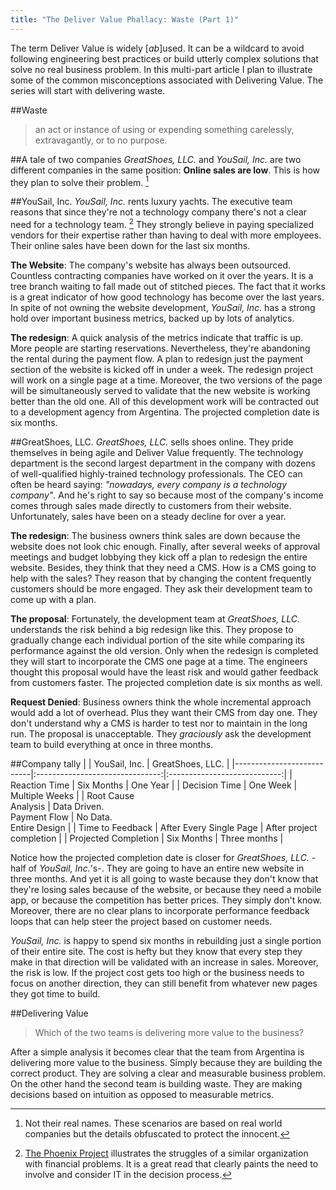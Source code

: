 ```yaml
---
title: "The Deliver Value Phallacy: Waste (Part 1)"
---
```



The term Deliver Value is widely [*ab*]used. It can be a wildcard to avoid following engineering best practices or build utterly complex solutions that solve no real business problem. In this multi-part article I plan to illustrate some of the common misconceptions associated with Delivering Value. The series will start with delivering waste.

##Waste
> an act or instance of using or expending something carelessly, extravagantly, or to no purpose.

##A tale of two companies
*GreatShoes, LLC.* and *YouSail, Inc.* are two different companies in the same position: **Online sales are low**. This is how they plan to solve their problem. [^fake_names]

##YouSail, Inc.
*YouSail, Inc.* rents luxury yachts. The executive team reasons that since they're not a technology company there's not a clear need for a technology team. [^phoenix_project] They strongly believe in paying specialized vendors for their expertise rather than having to deal with more employees. Their online sales have been down for the last six months.

**The Website**: The company's website has always been outsourced. Countless contracting companies have worked on it over the years. It is a tree branch waiting to fall made out of stitched pieces. The fact that it works is a great indicator of how good technology has become over the last years. In spite of not owning the website development, *YouSail, Inc.* has a strong hold over important business metrics, backed up by lots of analytics.

**The redesign**: A quick analysis of the metrics indicate that traffic is up. More people are starting reservations. Nevertheless, they're abandoning the rental during the payment flow. A plan to redesign just the payment section of the website is kicked off in under a week. The redesign project will work on a single page at a time. Moreover, the two versions of the page will be simultaneously served to validate that the new website is working better than the old one. All of this development work will be contracted out to a development agency from Argentina. The projected completion date is six months.

##GreatShoes, LLC.
*GreatShoes, LLC.* sells shoes online. They pride themselves in being agile and Deliver Value frequently. The technology department is the second largest department in the company with dozens of well-qualified highly-trained technology professionals. The CEO can often be heard saying: *"nowadays, every company is a technology company"*. And he's right to say so because most of the company's income comes through sales made directly to customers from their website. Unfortunately, sales have been on a steady decline for over a year.

**The redesign**: The business owners think sales are down because the website does not look chic enough. Finally, after several weeks of approval meetings and budget lobbying they kick off a plan to redesign the entire website. Besides, they think that they need a CMS. How is a CMS going to help with the sales? They reason that by changing the content frequently customers should be more engaged. They ask their development team to come up with a plan.

**The proposal**: Fortunately, the development team at *GreatShoes, LLC.* understands the risk behind a big redesign like this. They propose to gradually change each individual portion of the site while comparing its performance against the old version. Only when the redesign is completed they will start to incorporate the CMS one page at a time. The engineers thought this proposal would have the least risk and would gather feedback from customers faster. The projected completion date is six months as well.

**Request Denied**: Business owners think the whole incremental approach would add a lot of overhead. Plus they want their CMS from day one. They don't understand why a CMS is harder to test nor to maintain in the long run. The proposal is unacceptable. They *graciously* ask the development team to build everything at once in three months.

##Company tally
|                           | YouSail, Inc.                   | GreatShoes, LLC.             |
|---------------------------|:-------------------------------:|:----------------------------:|
| Reaction Time             | Six Months                      | One Year                     |
| Decision Time             | One Week                        | Multiple Weeks               |
| Root Cause </br> Analysis | Data Driven. </br> Payment Flow | No Data. </br> Entire Design |
| Time to Feedback          | After Every Single Page         | After project completion     |
| Projected Completion      | Six Months                      | Three months                 |

Notice how the projected completion date is closer for *GreatShoes, LLC.* -half of *YouSail, Inc.*'s-.  They are going to have an entire new website in three months. And yet it is all going to waste because they don't know that they're losing sales because of the website, or because they need a mobile app, or because the competition has better prices. They simply don't know. Moreover, there are no clear plans to incorporate performance feedback loops that can help steer the project based on customer needs.

*YouSail, Inc.* is happy to spend six months in rebuilding just a single portion of their entire site. The cost is hefty but they know that every step they make in that direction will be validated with an increase in sales. Moreover, the risk is low. If the project cost gets too high or the business needs to focus on another direction, they can still benefit from whatever new pages they got time to build.

##Delivering Value

> Which of the two teams is delivering more value to the business?

After a simple analysis it becomes clear that the team from Argentina is delivering more value to the business. Simply because they are building the correct product. They are solving a clear and measurable business problem. On the other hand the second team is building waste. They are making decisions based on intuition as opposed to measurable metrics.


[^the_lean_startup]: In his book [The Lean Startup](http://amzn.to/1KaRSBC), [Eric Ries](https://twitter.com/ericries) details the need for lean development practices in startups as well as in well-established companies.

[^phoenix_project]: [The Phoenix Project](http://www.amazon.com/The-Phoenix-Project-Helping-Business/dp/0988262592?tag=capr04-20) illustrates the struggles of a similar organization  with financial problems. It is a great read that clearly paints the need to involve and consider IT in the decision process.	

[^fake_names]: Not their real names. These scenarios are based on real world companies but the details obfuscated to protect the innocent.
